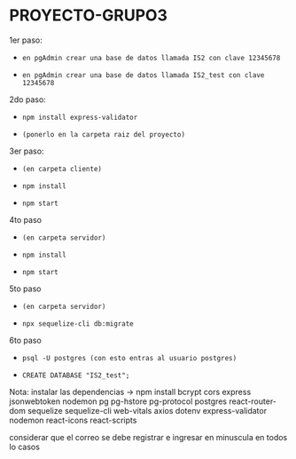 # PROYECTO-GRUPO3
1er paso:
*     en pgAdmin crear una base de datos llamada IS2 con clave 12345678
*     en pgAdmin crear una base de datos llamada IS2_test con clave 12345678

2do paso:
*     npm install express-validator
*     (ponerlo en la carpeta raiz del proyecto)

3er paso:
*     (en carpeta cliente)
*     npm install
*     npm start

4to paso
*     (en carpeta servidor)
*     npm install
*     npm start

5to paso
*     (en carpeta servidor)
*     npx sequelize-cli db:migrate

6to paso
*     psql -U postgres (con esto entras al usuario postgres)
*     CREATE DATABASE "IS2_test";


Nota: instalar las dependencias -> npm install bcrypt cors express jsonwebtoken nodemon pg pg-hstore pg-protocol postgres react-router-dom sequelize sequelize-cli web-vitals axios dotenv express-validator nodemon react-icons react-scripts

considerar que el correo se debe registrar e ingresar en minuscula en todos lo casos

